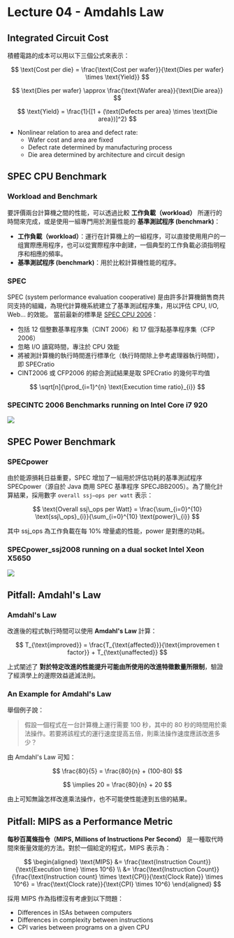 # Lecture 04 - Amdahls Law

## Integrated Circuit Cost

積體電路的成本可以用以下三個公式來表示：

$$
\text{Cost per die} = \frac{\text{Cost per wafer}}{\text{Dies per wafer} \times \text{Yield}}
$$

$$
\text{Dies per wafer} \approx \frac{\text{Wafer area}}{\text{Die area}}
$$

$$
\text{Yield} = \frac{1}{[1 + (\text{Defects per area} \times \text{Die area})]^2}
$$

- Nonlinear relation to area and defect rate:
  - Wafer cost and area are fixed
  - Defect rate determined by manufacturing process
  - Die area determined by architecture and circuit design

## SPEC CPU Benchmark

### Workload and Benchmark

要評價兩台計算機之間的性能，可以透過比較 **工作負載（workload）** 所運行的時間來完成，或是使用一組專門用於測量性能的 **基準測試程序 (benchmark)**：

- **工作負載（workload）**：運行在計算機上的一組程序，可以直接使用用户的一组實際應用程序，也可以從實際程序中創建，一個典型的工作負載必須指明程序和相應的頻率。
- **基準測試程序 (benchmark)**：用於比較計算機性能的程序。

### SPEC

SPEC (system perlormance evaluation cooperative) 是由許多計算機銷售商共同支持的組織，為現代計算機系統建立了基準測試程序集，用以評估 CPU, I/O, Web... 的效能。 當前最新的標準是 [SPEC CPU 2006](https://www.spec.org/cpu2006/)：

- 包括 12 個整數基準程序集（CINT 2006）和 17 個浮點基準程序集（CFP 2006）
- 忽略 I/O 讀寫時間，專注於 CPU 效能
- 將被測計算機的執行時間進行標準化（執行時間除上參考處理器執行時間），即 SPECratio
- CINT2006 或 CFP2006 的綜合測試結果是取 SPECratio 的幾何平均值

$$
\sqrt[n]{\prod_{i=1}^{n} \text{Execution time ratio}_{i}}
$$

### SPECINTC 2006 Benchmarks running on Intel Core i7 920

![](https://i.imgur.com/M8i9ins.png)

## SPEC Power Benchmark

### SPECpower

由於能源損耗日益重要，SPEC 增加了一組用於評估功耗的基準測試程序 SPECpower（源自於 Java 商用 SPEC 基準程序 SPECJBB2005）。為了簡化計算結果，採用數字 `overall ssj—ops per watt` 表示：

$$
\text{Overall ssj\_ops per Watt} = \frac{\sum_{i=0}^{10} \text{ssj\_ops}_{i}}{\sum_{i=0}^{10} \text{power}\_{i}}
$$

其中 $\text{ssj\_ops}$ 為工作負載在每 10% 增量處的性能，$\text{power}$ 是對應的功耗。

### SPECpower_ssj2008 running on a dual socket Intel Xeon X5650

![](https://i.imgur.com/qL9n9eF.png)

## Pitfall: Amdahl's Law

### Amdahl's Law

改進後的程式執行時間可以使用 **Amdahl's Law** 計算：

$$
T_{\text{improved}} = \frac{T_{\text{affected}}}{\text{improvemen t factor}} + T_{\text{unaffected}}
$$

上式闡述了 **對於特定改進的性能提升可能由所使用的改進特徵數量所限制**，驗證了經濟學上的邊際效益遞減法則。

### An Example for Amdahl's Law

舉個例子說：

> 假設一個程式在一台計算機上運行需要 100 秒，其中的 80 秒的時間用於乘法操作。若要將該程式的運行速度提高五倍，則乘法操作速度應該改進多少？

由 Amdahl's Law 可知：

$$
\frac{80}{5} = \frac{80}{n} + (100-80)
$$

$$
\implies 20 = \frac{80}{n} + 20
$$

由上可知無論怎样改進乘法操作，也不可能使性能達到五倍的結果。

## Pitfall: MIPS as a Performance Metric

**每秒百萬條指令（MIPS, Millions of Instructions Per Second）** 是一種取代時間來衡量效能的方法。對於一個給定的程式，MIPS 表示為：

$$
\begin{aligned}
  \text{MIPS} &= \frac{\text{Instruction Count}}{\text{Execution time} \times 10^6} \\
                  &= \frac{\text{Instruction Count}}{\frac{\text{Instruction count} \times \text{CPI}}{\text{Clock Rate}} \times 10^6} = \frac{\text{Clock rate}}{\text{CPI} \times 10^6}
\end{aligned}
$$

採用 MIPS 作為指標沒有考慮到以下問題：

- Differences in ISAs between computers
- Differences in complexity between instructions
- CPI varies between programs on a given CPU
